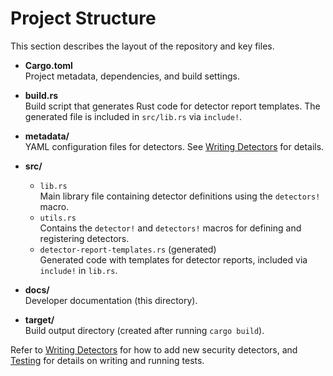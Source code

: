  # Project Structure

 This section describes the layout of the repository and key files.

 - **Cargo.toml**  
   Project metadata, dependencies, and build settings.

 - **build.rs**  
   Build script that generates Rust code for detector report templates. The generated file is included in `src/lib.rs` via `include!`.

 - **metadata/**  
   YAML configuration files for detectors. See [Writing Detectors](writing-detectors.md#metadata-configuration) for details.

 - **src/**  
   - `lib.rs`  
     Main library file containing detector definitions using the `detectors!` macro.  
   - `utils.rs`  
     Contains the `detector!` and `detectors!` macros for defining and registering detectors.  
   - `detector-report-templates.rs` (generated)  
     Generated code with templates for detector reports, included via `include!` in `lib.rs`.

 - **docs/**  
   Developer documentation (this directory).

 - **target/**  
   Build output directory (created after running `cargo build`).

 Refer to [Writing Detectors](writing-detectors.md) for how to add new security detectors, and [Testing](testing.md) for details on writing and running tests.